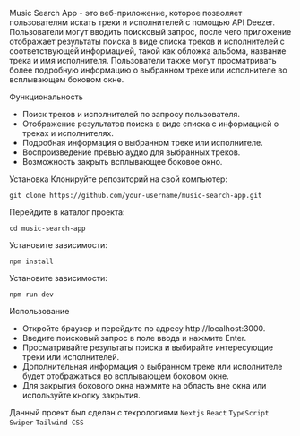 Music Search App - это веб-приложение, которое позволяет пользователям искать треки и исполнителей с помощью API Deezer. Пользователи могут вводить поисковый запрос, после чего приложение отображает результаты поиска в виде списка треков и исполнителей с соответствующей информацией, такой как обложка альбома, название трека и имя исполнителя. Пользователи также могут просматривать более подробную информацию о выбранном треке или исполнителе во всплывающем боковом окне.

Функциональность
- Поиск треков и исполнителей по запросу пользователя.
- Отображение результатов поиска в виде списка с информацией о треках и исполнителях.
- Подробная информация о выбранном треке или исполнителе.
- Воспроизведение превью аудио для выбранных треков.
- Возможность закрыть всплывающее боковое окно.

Установка
Клонируйте репозиторий на свой компьютер:
```
git clone https://github.com/your-username/music-search-app.git
```
Перейдите в каталог проекта:
```
cd music-search-app
```
Установите зависимости:
```
npm install
```
Установите зависимости:
```
npm run dev
```

Использование
- Откройте браузер и перейдите по адресу http://localhost:3000.
- Введите поисковый запрос в поле ввода и нажмите Enter.
- Просматривайте результаты поиска и выбирайте интересующие треки или исполнителей.
- Дополнительная информация о выбранном треке или исполнителе будет отображаться во всплывающем боковом окне.
- Для закрытия бокового окна нажмите на область вне окна или используйте кнопку закрытия.

Данный проект был сделан с техрологиями
`Nextjs` `React` `TypeScript` `Swiper` `Tailwind CSS` 

